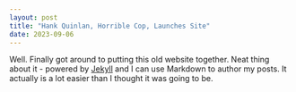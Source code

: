 ```yaml
---
layout: post
title: "Hank Quinlan, Horrible Cop, Launches Site"
date: 2023-09-06
---
```


Well. Finally got around to putting this old website together. Neat thing about it - powered by [Jekyll](http://jekyllrb.com) and I can use Markdown to author my posts. It actually is a lot easier than I thought it was going to be.